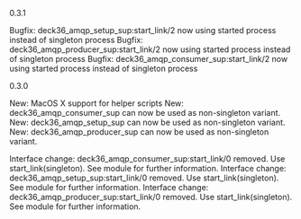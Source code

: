 0.3.1

Bugfix: deck36_amqp_setup_sup:start_link/2 now using started process instead of singleton process
Bugfix: deck36_amqp_producer_sup:start_link/2 now using started process instead of singleton process
Bugfix: deck36_amqp_consumer_sup:start_link/2 now using started process instead of singleton process

0.3.0

New: MacOS X support for helper scripts
New: deck36_amqp_consumer_sup can now be used as non-singleton variant.
New: deck36_amqp_setup_sup can now be used as non-singleton variant.
New: deck36_amqp_producer_sup can now be used as non-singleton variant.

Interface change: deck36_amqp_consumer_sup:start_link/0 removed. Use start_link(singleton). See module for further information. 
Interface change: deck36_amqp_setup_sup:start_link/0 removed. Use start_link(singleton). See module for further information. 
Interface change: deck36_amqp_producer_sup:start_link/0 removed. Use start_link(singleton). See module for further information. 

